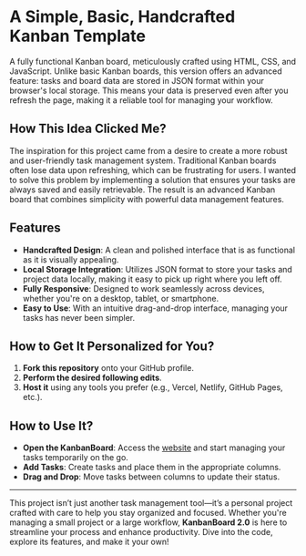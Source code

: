 # A Simple, Basic, Handcrafted Kanban Template

A fully functional Kanban board, meticulously crafted using HTML, CSS, and JavaScript. Unlike basic Kanban boards, this version offers an advanced feature: tasks and board data are stored in JSON format within your browser's local storage. This means your data is preserved even after you refresh the page, making it a reliable tool for managing your workflow.

## How This Idea Clicked Me?

The inspiration for this project came from a desire to create a more robust and user-friendly task management system. Traditional Kanban boards often lose data upon refreshing, which can be frustrating for users. I wanted to solve this problem by implementing a solution that ensures your tasks are always saved and easily retrievable. The result is an advanced Kanban board that combines simplicity with powerful data management features.

## Features
- **Handcrafted Design**: A clean and polished interface that is as functional as it is visually appealing.
- **Local Storage Integration**: Utilizes JSON format to store your tasks and project data locally, making it easy to pick up right where you left off.
- **Fully Responsive**: Designed to work seamlessly across devices, whether you're on a desktop, tablet, or smartphone.
- **Easy to Use**: With an intuitive drag-and-drop interface, managing your tasks has never been simpler.

## How to Get It Personalized for You?

1. **Fork this repository** onto your GitHub profile.
2. **Perform the desired following edits**.
3. **Host it** using any tools you prefer (e.g., Vercel, Netlify, GitHub Pages, etc.).

## How to Use It?

- **Open the KanbanBoard**: Access the [website](https://KanbanBoard-2.0.ship.mridungupta.eu.org) and start managing your tasks temporarily on the go.
- **Add Tasks**: Create tasks and place them in the appropriate columns.
- **Drag and Drop**: Move tasks between columns to update their status.
---

This project isn’t just another task management tool—it’s a personal project crafted with care to help you stay organized and focused. Whether you're managing a small project or a large workflow, **KanbanBoard 2.0** is here to streamline your process and enhance productivity. Dive into the code, explore its features, and make it your own!